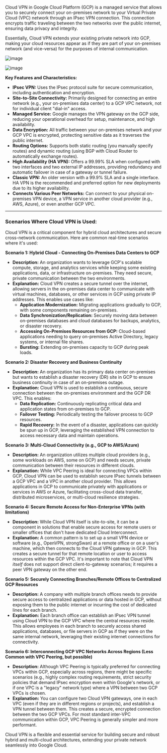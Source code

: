 Cloud VPN in Google Cloud Platform (GCP) is a managed service that allows you to securely connect your on-premises network to your Virtual Private Cloud (VPC) network through an IPsec VPN connection. This connection encrypts traffic traveling between the two networks over the public internet, ensuring data privacy and integrity.

Essentially, Cloud VPN extends your existing private network into GCP, making your cloud resources appear as if they are part of your on-premises network (and vice-versa) for the purposes of internal communication.

![image](https://github.com/user-attachments/assets/55f9df4e-feed-4c06-9974-0d5e20ccc6f6)

![image](https://github.com/user-attachments/assets/ce6bf888-510d-4be6-a629-d09330b8d6fe)  



**Key Features and Characteristics:**

* **IPsec VPN:** Uses the IPsec protocol suite for secure communication, including authentication and encryption.
* **Site-to-Site Connectivity:** Primarily designed for connecting an entire network (e.g., your on-premises data center) to a GCP VPC network, not for individual client "dial-in" access.
* **Managed Service:** Google manages the VPN gateway on the GCP side, reducing your operational overhead for setup, maintenance, and high availability.
* **Data Encryption:** All traffic between your on-premises network and your GCP VPC is encrypted, protecting sensitive data as it traverses the public internet.
* **Routing Options:** Supports both static routing (you manually specify routes) and dynamic routing (using BGP with Cloud Router to automatically exchange routes).
* **High Availability (HA VPN):** Offers a 99.99% SLA when configured with two interfaces and two external IP addresses, providing redundancy and automatic failover in case of a gateway or tunnel failure.
* **Classic VPN:** An older version with a 99.9% SLA and a single interface. HA VPN is the recommended and preferred option for new deployments due to its higher availability.
* **Connects Various Peer Networks:** Can connect to your physical on-premises VPN device, a VPN service in another cloud provider (e.g., AWS, Azure), or even another GCP VPC.

---

### Scenarios Where Cloud VPN is Used:

Cloud VPN is a critical component for hybrid cloud architectures and secure cross-network communication. Here are common real-time scenarios where it's used:

**Scenario 1: Hybrid Cloud - Connecting On-Premises Data Centers to GCP**

* **Description:** An organization wants to leverage GCP's scalable compute, storage, and analytics services while keeping some existing applications, data, or infrastructure on-premises. They need secure, private communication between the two environments.
* **Explanation:** Cloud VPN creates a secure tunnel over the internet, allowing servers in the on-premises data center to communicate with virtual machines, databases, or other services in GCP using private IP addresses. This enables use cases like:
    * **Application Modernization:** Migrating applications gradually to GCP, with some components remaining on-premises.
    * **Data Synchronization/Replication:** Securely moving data between on-premises databases and cloud databases for backups, analytics, or disaster recovery.
    * **Accessing On-Premises Resources from GCP:** Cloud-based applications needing to query on-premises Active Directory, legacy systems, or internal file shares.
    * **Bursting:** Extending on-premises capacity to GCP during peak loads.

**Scenario 2: Disaster Recovery and Business Continuity**

* **Description:** An organization has its primary data center on-premises but wants to establish a disaster recovery (DR) site in GCP to ensure business continuity in case of an on-premises outage.
* **Explanation:** Cloud VPN is used to establish a continuous, secure connection between the on-premises environment and the GCP DR VPC. This enables:
    * **Data Replication:** Continuously replicating critical data and application states from on-premises to GCP.
    * **Failover Testing:** Periodically testing the failover process to GCP resources.
    * **Rapid Recovery:** In the event of a disaster, applications can quickly be spun up in GCP, leveraging the established VPN connection to access necessary data and maintain operations.

**Scenario 3: Multi-Cloud Connectivity (e.g., GCP to AWS/Azure)**

* **Description:** An organization utilizes multiple cloud providers (e.g., some workloads on AWS, some on GCP) and needs secure, private communication between their resources in different clouds.
* **Explanation:** While VPC Peering is ideal for connecting VPCs within GCP, Cloud VPN can be used to establish secure IPsec tunnels between a GCP VPC and a VPC in another cloud provider. This allows applications in GCP to communicate privately with applications or services in AWS or Azure, facilitating cross-cloud data transfer, distributed microservices, or multi-cloud resilience strategies.

**Scenario 4: Secure Remote Access for Non-Enterprise VPNs (with limitations)**

* **Description:** While Cloud VPN itself is site-to-site, it can be a component in solutions that enable secure access for remote users or smaller offices that don't have dedicated Cloud Interconnect.
* **Explanation:** A common pattern is to set up a small VPN device or software (e.g., OpenVPN, strongSwan) at a remote office or on a user's machine, which then connects to the Cloud VPN gateway in GCP. This creates a secure tunnel for that remote location or user to access resources within the GCP VPC. It's important to note that Cloud VPN *itself* does not support direct client-to-gateway scenarios; it requires a peer VPN gateway on the other end.

**Scenario 5: Securely Connecting Branches/Remote Offices to Centralized GCP Resources**

* **Description:** A company with multiple branch offices needs to provide secure access to centralized applications or data hosted in GCP, without exposing them to the public internet or incurring the cost of dedicated lines for each branch.
* **Explanation:** Each branch office can establish an IPsec VPN tunnel using Cloud VPN to the GCP VPC where the central resources reside. This allows employees in each branch to securely access shared applications, databases, or file servers in GCP as if they were on the same internal network, leveraging their existing internet connections for connectivity.

**Scenario 6: Interconnecting GCP VPC Networks Across Regions (Less Common with VPC Peering, but possible)**

* **Description:** Although VPC Peering is typically preferred for connecting VPCs within GCP, especially across regions, there might be specific scenarios (e.g., highly complex routing requirements, strict security policies that demand IPsec encryption even within Google's network, or if one VPC is a "legacy" network type) where a VPN between two GCP VPCs is chosen.
* **Explanation:** You can configure two Cloud VPN gateways, one in each VPC (even if they are in different regions or projects), and establish a VPN tunnel between them. This creates a secure, encrypted connection between the two GCP VPCs. For most standard inter-VPC communication within GCP, VPC Peering is generally simpler and more performant.

Cloud VPN is a flexible and essential service for building secure and robust hybrid and multi-cloud architectures, extending your private network seamlessly into Google Cloud.
